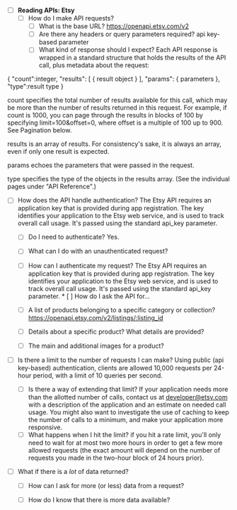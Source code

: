 * [ ] **Reading APIs: Etsy**
  * [ ] How do I make API requests?
    * [ ] What is the base URL?
https://openapi.etsy.com/v2
    * [ ] Are there any headers or query parameters required? 
api key-based parameter
    * [ ] What kind of response should I expect?
Each API response is wrapped in a standard structure that holds the results of the API call, plus metadata about the request:

{
     "count":integer,
     "results": [
         { result object }
     ],
     "params": { parameters },
     "type":result type
}

count specifies the total number of results available for this call, which may be more than the number of results returned in this request. For example, if count is 1000, you can page through the results in blocks of 100 by specifying limit=100&offset=0, where offset is a multiple of 100 up to 900. See Pagination below.

results is an array of results. For consistency's sake, it is always an array, even if only one result is expected.

params echoes the parameters that were passed in the request.

type specifies the type of the objects in the results array. (See the individual pages under "API Reference".)

  * [ ] How does the API handle authentication?
The Etsy API requires an application key that is provided during app registration. The key identifies your application to the Etsy web service, and is used to track overall call usage. It's passed using the standard api_key parameter.
    * [ ] Do I need to authenticate?
Yes. 
    * [ ] What can I do with an unauthenticated request?

    * [ ] How can I authenticate my request?
The Etsy API requires an application key that is provided during app registration. The key identifies your application to the Etsy web service, and is used to track overall call usage. It's passed using the standard api_key parameter.  * [ ] How do I ask the API for...
    * [ ] A list of products belonging to a specific category or collection?
https://openapi.etsy.com/v2/listings/:listing_id
    * [ ] Details about a specific product? What details are provided?

    * [ ] The main and additional images for a product?

  * [ ] Is there a limit to the number of requests I can make?
Using public (api key-based) authentication, clients are allowed 10,000 requests per 24-hour period, with a limit of 10 queries per second.
    * [ ] Is there a way of extending that limit?
If your application needs more than the allotted number of calls, contact us at developer@etsy.com with a description of the application and an estimate on needed call usage. You might also want to investigate the use of caching to keep the number of calls to a minimum, and make your application more responsive.
    * [ ] What happens when I hit the limit?
if you hit a rate limit, you'll only need to wait for at most two more hours in order to get a few more allowed requests (the exact amount will depend on the number of requests you made in the two-hour block of 24 hours prior). 
  * [ ] What if there is a _lot_ of data returned?

    * [ ] How can I ask for more (or less) data from a request?

    * [ ] How do I know that there is more data available?
